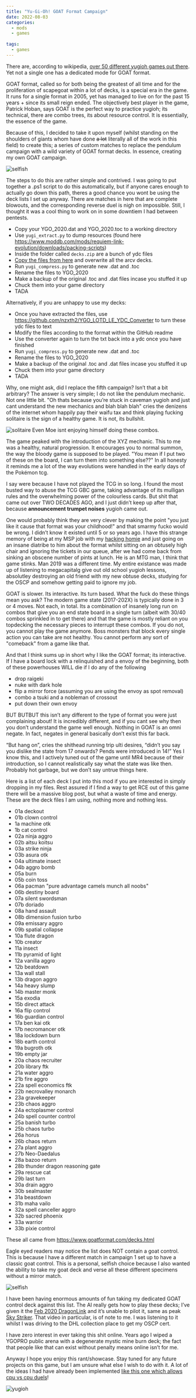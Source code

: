 ```yaml
---
title: "Yu-Gi-Oh! GOAT Format Campaign"
date: 2022-08-03
categories:
  - mods
  - games
  
tags:
  - games
---
```


There are, according to wikipedia, [over 50 different yugioh games out there](https://en.wikipedia.org/wiki/List_of_Yu-Gi-Oh!_video_games). Yet not a single one has a dedicated mode for GOAT format.

GOAT format, called so for both being the greatest of all time and for the proliferation of scapegoat within a lot of decks, is a special era in the game. It runs for a single format in 2005, yet has managed to live on for the past 15 years + since its small reign ended. The objectively best player in the game, Patrick Hoban, says GOAT is the perfect way to practice yugioh; its technical, there are combo trees, its about resource control. It is essentially, the essence of the game. 

Because of this, I decided to take it upon myself (whilst standing on the shoulders of giants whom have done ~~a lot~~ literally all of the work in this field) to create this; a series of custom matches to replace the pendulum campaign with a wild variety of GOAT format decks. In essence, creating my own GOAT campaign.

![selfish](/assets/images/yugioh/own.png)

The steps to do this are rather simple and contrived. I was going to put together a .ps1 script to do this automatically, but if anyone cares enough to actually go down this path, theres a good chance you wont be using the deck lists I set up anyway. There are matches in here that are complete blowouts, and the corresponding reverse duel is nigh on impossible. Still, I thought it was a cool thing to work on in some downtiem I had between pentests.

- Copy your YGO_2020.dat and YGO_2020.toc to a working directory
- Use `yugi_extract.py` to dump resources (found here https://www.moddb.com/mods/requiem-link-evolution/downloads/packing-scripts)
- Inside the folder called ``decks.zip`` are a bunch of ydc files
- [Copy the files from here](https://github.com/onecloudemoji/onecloudemoji.github.io/blob/master/assets/images/yugioh/arcv%20decks.zip) and overwrite all the arcv decks.
- Run `yugi_compress.py` to generate new .dat and .toc
- Rename the files to YGO_2020
- Make a backup of the original .toc and .dat files incase you stuffed it up
- Chuck them into your game directory 
- TADA

Alternatively, if you are unhappy to use my decks:
- Once you have extracted the files, use https://github.com/nzxth2/YGO_LOTD_LE_YDC_Converter to turn these ydc files to text
- Modify the files according to the format within the GitHub readme 
- Use the converter again to turn the txt back into a ydc once you have finished
- Run `yugi_compress.py` to generate new .dat and .toc
- Rename the files to YGO_2020
- Make a backup of the original .toc and .dat files incase you stuffed it up
- Chuck them into your game directory 
- TADA

Why, one might ask, did I replace the fifth campaign? Isn’t that a bit arbitrary? The answer is very simple; I do not like the pendulum mechanic. Not one little bit. "Oh thats because you’re stuck in caveman yugioh and just cant understand the new mechanics and blah blah blah" cries the denizens of the internet whom happily pay their waifu tax and think playing fucking solitaire is the sign of a healthy game. It is not, its bullshit.

![solitaire](/assets/images/yugioh/solitaire.png)
Even Moe isnt enjoying himself doing these combos.

The game peaked with the introduction of the XYZ mechanic. This to me was a healthy, natural progression. It encourages you to normal summon, the way the bloody game is supposed to be played. "You mean if I put two of these on the board, I can turn them into something else??" In all honesty it reminds me a lot of the way evolutions were handled in the early days of the Pokémon tcg. 

I say were because I have not played the TCG in so long. I found the most busted way to abuse the TCG GBC game, taking advantage of its mulligan rules and the overwhelming power of the colourless cards. But shit that came out over TWO DECADES AGO, and I just didn’t keep up after that, because **announcement trumpet noises** yugioh came out.

One would probably think they are very clever by making the point "you just like it cause that format was your childhood!" and that smarmy fucko would be wrong. I didn’t know it existed until 5 or so years ago. I have this strange memory of being at my MSP job with my [hacking homie](https://kymb0.github.io/) and just going on an insane diatribe to him about the format whilst sitting on an obtusely high chair and ignoring the tickets in our queue, after we had come back from sinking an obscene number of pints at lunch. He is an MTG man, I think that game stinks. Man 2019 was a different time. My entire existance was made up of listening to megacapitalg give out old school yugioh lessons, absolutley destroying an old friend with my new obtuse decks, studying for the OSCP and somehow getting paid to ignore my job.

GOAT is slower. Its interactive. Its turn based. What the fuck do these things mean you ask? The modern game state (2017-202X) is typically done in 3 or 4 moves. Not each, in total. Its a combination of insanely long run on combos that give you an end state board in a single turn (albeit with 30/40 combos sprinkled in to get there) and that the game is mostly reliant on you topdecking the necessary pieces to interrupt these combos. If you do not, you cannot play the game anymore. Boss monsters that block every single action you can take are not healthy. You cannot perform any sort of "comeback" from a game like that.

And that I think sums up in short why I like the GOAT format; its interactive. If I have a board lock with a relinquished and a envoy of the beginning, both of these powerhouses WILL die if I do any of the following
- drop raigeki
- nuke with dark hole
- flip a mirror force (assuming you are using the envoy as spot removal)
- combo a tsuki and a nobleman of crossout
- put down their own envoy

BUT BUTBUT this isn’t any different to the type of format you were just complaining about! It is incredibly different, and if you cant see why then you don’t understand the game well enough. Nothing in GOAT is an omni negate. In fact, negates in general basically don’t exist this far back.

“But hang on”, cries the shithead running trip ulti desires, “didn’t you say you dislike the state from 17 onwards? Pends were introduced in 14!” Yes I know this, and I actively tuned out of the game until MR4 because of their introduction, so I cannot realistically say what the state was like then. Probably hot garbage, but we don’t say untrue things here.

Here is a list of each deck I put into this mod if you are interested in simply dropping in my files. Rest assured if I find a way to get RCE out of this game there will be a massive blog post, but what a waste of time and energy. These are the deck files I am using, nothing more and nothing less.

- 01a deckout
- 01b clown control
- 1a machine otk
- 1b cat control
- 02a ninja aggro
- 02b aitsu koitsu
- 03a strike ninja
- 03b asura otk
- 04a ultimate insect
- 04b aggro bomb
- 05a burn
- 05b coin toss
- 06a pacman "pure advantage camels munch all noobs"
- 06b destiny board
- 07a silent swordsman
- 07b doriado
- 08a hand assault
- 08b dimension fusion turbo
- 09a emissary aggro
- 09b spatial collapse
- 10a flute dragon
- 10b creator
- 11a insect
- 11b pyramid of light
- 12a vanilla aggro
- 12b beatdown
- 13a wall stall
- 13b dragon aggro
- 14a heavy slump
- 14b master monk
- 15a exodia
- 15b direct attack
- 16a flip control
- 16b guardian control
- 17a ben kai otk
- 17b necromancer otk
- 18a lockdown burn
- 18b earth control
- 19a bugroth otk
- 19b empty jar
- 20a chaos recruiter
- 20b library ftk
- 21a water aggro
- 21b fire aggro
- 22a spell economics ftk
- 22b necrovalley monarch
- 23a gravekeeper
- 23b chaos aggro
- 24a ectoplasmer control
- 24b spell counter control
- 25a banish turbo
- 25b chaos turbo
- 26a horus
- 26b chaos return
- 27a plant aggro
- 27b Neo-Daedalus
- 28a bazoo return
- 28b thunder dragon reasoning gate
- 29a rescue cat
- 29b last turn
- 30a drain aggro
- 30b sealmaster
- 31a beastdown
- 31b maha vailo
- 32a spell canceller aggro
- 32b sacred phoenix
- 33a warrior
- 33b pixie control

These all came from https://www.goatformat.com/decks.html

Eagle eyed readers may notice the list does NOT contain a goat control. This is because I have a different match in campaign 1 set up to have a classic goat control. This is a personal, selfish choice because I also wanted the ability to take my goat deck and verse all these different specimens without a mirror match. 

![selfish](/assets/images/yugioh/selfish.png)

I have been having enormous amounts of fun taking my dedicated GOAT control deck against this list. The AI really gets how to play these decks; I’ve given it the [Feb 2020 DragonLink](https://www.youtube.com/watch?v=xBX-dOaNA-g) and it’s unable to pilot it, same as peak [Sky Striker](https://www.youtube.com/watch?v=f3qzP3xZbX0). That video in particular, is of note to me. I was listening to it whilst I was driving to the DHL collection place to get my OSCP cert. 

I have zero interest in ever taking this shit online. Years ago I wiped a YGOPRO public arena with a degenerate mystic mine burn deck; the fact that people like that can exist without penalty means online isn’t for me.   

Anyway I hope you enjoy this rant/showcase. Stay tuned for any future projects on this game, but I am unsure what else I wish to do with it. A lot of the ideas I had have already been implemented [like this one which allows cpu vs cpu duels](https://github.com/pixeltris/Lotd)!

![yugioh](/assets/images/yugioh/yugioh.png)
